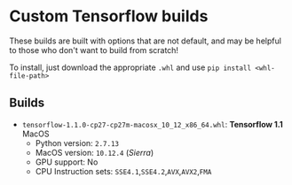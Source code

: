 # Custom Tensorflow builds

These builds are built with options that are not default, and may be helpful to those who don't want to build from scratch! 

To install, just download the appropriate `.whl` and use `pip install <whl-file-path>`

## Builds

 * `tensorflow-1.1.0-cp27-cp27m-macosx_10_12_x86_64.whl`: **Tensorflow 1.1** MacOS
	* Python version: `2.7.13`
	* MacOS version: `10.12.4` (_Sierra_)
	* GPU support: No
	* CPU Instruction sets: `SSE4.1`,`SSE4.2`,`AVX`,`AVX2`,`FMA`
